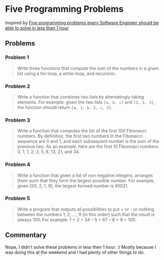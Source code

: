 # Five Programming Problems #

Inspired by [Five programming problems every Software Engineer should be able to solve in less than 1 hour](https://blog.svpino.com/2015/05/07/five-programming-problems-every-software-engineer-should-be-able-to-solve-in-less-than-1-hour)

## Problems ##

### Problem 1 ###

> Write three functions that compute the sum of the numbers in a given
> list using a for-loop, a while-loop, and recursion.

### Problem 2 ###

> Write a function that combines two lists by alternatingly taking
> elements. For example: given the two lists `[a, b, c]` and
> `[1, 2, 3]`, the function should return `[a, 1, b, 2, c, 3]`.

### Problem 3 ###

> Write a function that computes the list of the first 100 Fibonacci
> numbers. By definition, the first two numbers in the Fibonacci
> sequence are 0 and 1, and each subsequent number is the sum of the
> previous two. As an example, here are the first 10 Fibonnaci
> numbers: 0, 1, 1, 2, 3, 5, 8, 13, 21, and 34.

### Problem 4 ###

> Write a function that given a list of non negative integers,
> arranges them such that they form the largest possible number. For
> example, given [50, 2, 1, 9], the largest formed number is 95021.

### Problem 5 ###

> Write a program that outputs all possibilities to put + or - or
> nothing between the numbers 1, 2, ..., 9 (in this order) such that
> the result is always 100. For example: 1 + 2 + 34 – 5 + 67 – 8 + 9 =
> 100.


## Commentary ##

Nope, I didn't solve these problems in less then 1 hour. :) Mostly
because I was doing this at the weekend and I had plenty of other
things to do.